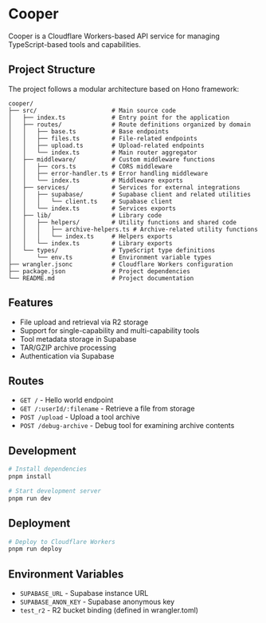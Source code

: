 # Cooper

Cooper is a Cloudflare Workers-based API service for managing TypeScript-based tools and capabilities.

## Project Structure

The project follows a modular architecture based on Hono framework:

```
cooper/
├── src/                     # Main source code
│   ├── index.ts             # Entry point for the application
│   ├── routes/              # Route definitions organized by domain
│   │   ├── base.ts          # Base endpoints
│   │   ├── files.ts         # File-related endpoints
│   │   ├── upload.ts        # Upload-related endpoints
│   │   └── index.ts         # Main router aggregator
│   ├── middleware/          # Custom middleware functions
│   │   ├── cors.ts          # CORS middleware
│   │   ├── error-handler.ts # Error handling middleware
│   │   └── index.ts         # Middleware exports
│   ├── services/            # Services for external integrations
│   │   ├── supabase/        # Supabase client and related utilities
│   │   │   └── client.ts    # Supabase client
│   │   └── index.ts         # Services exports
│   ├── lib/                 # Library code
│   │   ├── helpers/         # Utility functions and shared code
│   │   │   ├── archive-helpers.ts # Archive-related utility functions
│   │   │   └── index.ts     # Helpers exports
│   │   └── index.ts         # Library exports
│   └── types/               # TypeScript type definitions
│       └── env.ts           # Environment variable types
├── wrangler.jsonc           # Cloudflare Workers configuration
├── package.json             # Project dependencies
└── README.md                # Project documentation
```

## Features

- File upload and retrieval via R2 storage
- Support for single-capability and multi-capability tools
- Tool metadata storage in Supabase
- TAR/GZIP archive processing
- Authentication via Supabase

## Routes

- `GET /` - Hello world endpoint
- `GET /:userId/:filename` - Retrieve a file from storage
- `POST /upload` - Upload a tool archive
- `POST /debug-archive` - Debug tool for examining archive contents

## Development

```bash
# Install dependencies
pnpm install

# Start development server
pnpm run dev
```

## Deployment

```bash
# Deploy to Cloudflare Workers
pnpm run deploy
```

## Environment Variables

- `SUPABASE_URL` - Supabase instance URL
- `SUPABASE_ANON_KEY` - Supabase anonymous key
- `test_r2` - R2 bucket binding (defined in wrangler.toml)
